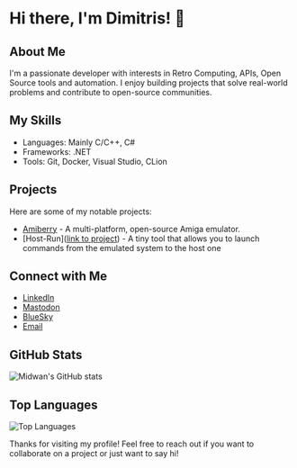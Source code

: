 # Hi there, I'm Dimitris! 👋

## About Me
I'm a passionate developer with interests in Retro Computing, APIs, Open Source tools and automation. I enjoy building projects that solve real-world problems and contribute to open-source communities.

## My Skills
- Languages: Mainly C/C++, C#
- Frameworks: .NET
- Tools: Git, Docker, Visual Studio, CLion

## Projects
Here are some of my notable projects:
- [Amiberry](https://github.com/BlitterStudio/amiberry) - A multi-platform, open-source Amiga emulator.
- [Host-Run]([link to project](https://github.com/BlitterStudio/host-run)) - A tiny tool that allows you to launch commands from the emulated system to the host one

## Connect with Me
- [LinkedIn](https://www.linkedin.com/in/dimitrispanokostas)
- [Mastodon](https://mastodon.social/@midwan)
- [BlueSky](https://bsky.app/profile/midwan.bsky.social)
- [Email](mailto:midwan@gmail.com)

## GitHub Stats
![Midwan's GitHub stats](https://github-readme-stats.vercel.app/api?username=midwan&show_icons=true&theme=radical)

## Top Languages
![Top Languages](https://github-readme-stats.vercel.app/api/top-langs/?username=midwan&layout=compact&theme=radical)

Thanks for visiting my profile! Feel free to reach out if you want to collaborate on a project or just want to say hi!

